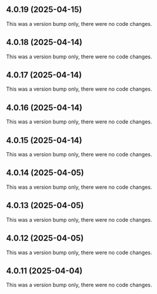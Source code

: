 ## 4.0.19 (2025-04-15)

This was a version bump only, there were no code changes.

## 4.0.18 (2025-04-14)

This was a version bump only, there were no code changes.

## 4.0.17 (2025-04-14)

This was a version bump only, there were no code changes.

## 4.0.16 (2025-04-14)

This was a version bump only, there were no code changes.

## 4.0.15 (2025-04-14)

This was a version bump only, there were no code changes.

## 4.0.14 (2025-04-05)

This was a version bump only, there were no code changes.

## 4.0.13 (2025-04-05)

This was a version bump only, there were no code changes.

## 4.0.12 (2025-04-05)

This was a version bump only, there were no code changes.

## 4.0.11 (2025-04-04)

This was a version bump only, there were no code changes.
